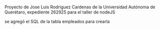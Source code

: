 Proyecto de Jose Luis Rodriguez Cardenas
de la Universidad Autónoma de Querétaro,
expediente 262925
para el taller de nodeJS

se agregó el SQL de la tabla empleados para crearla
